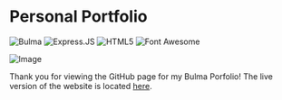 # Personal Portfolio

![Bulma](https://img.shields.io/badge/Bulma-00D1B2?style=for-the-badge&logo=Bulma&logoColor=white) 
![Express.JS](https://img.shields.io/badge/Express.js-000000?style=for-the-badge&logo=express&logoColor=white)
![HTML5](https://img.shields.io/badge/HTML5-E34F26?style=for-the-badge&logo=html5&logoColor=white)
![Font Awesome](https://img.shields.io/badge/Font_Awesome-339AF0?style=for-the-badge&logo=fontawesome&logoColor=white)

![Image](https://i.ibb.co/dfV1sPr/Web-capture-27-5-2023-181021-localhost.jpg)

Thank you for viewing the GitHub page for my Bulma Porfolio!
The live version of the website is located [here](https://edeakin.xyz).